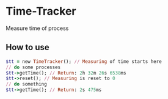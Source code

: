 # Time-Tracker
Measure time of process

## How to use
```ruby
$tt = new TimeTracker(); // Measuring of time starts here
// do some processes
$tt->getTime(); // Return: 2h 32m 26s 6538ms
$tt->reset(); // Measuring is reset to 0
// do something
$tt->getTime(); // Return: 2s 475ms
```
